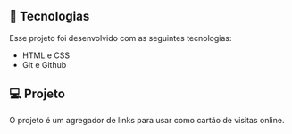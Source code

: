 ## 🚀 Tecnologias

Esse projeto foi desenvolvido com as seguintes tecnologias:

- HTML e CSS
- Git e Github

## 💻 Projeto

O projeto é um agregador de links para usar como cartão de visitas online.
